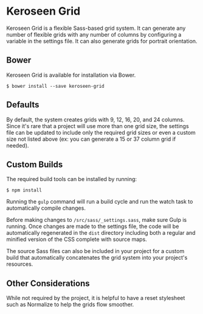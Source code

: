 # Keroseen Grid

Keroseen Grid is a flexible Sass-based grid system. It can generate any number of flexible grids with any number of columns by configuring a variable in the settings file. It can also generate grids for portrait orientation.

## Bower

Keroseen Grid is available for installation via Bower.

    $ bower install --save keroseen-grid

## Defaults

By default, the system creates grids with 9, 12, 16, 20, and 24 columns. Since it's rare that a project will use more than one grid size, the settings file can be updated to include only the required grid sizes or even a custom size not listed above (ex: you can generate a 15 or 37 column grid if needed).

## Custom Builds

The required build tools can be installed by running:

    $ npm install

Running the `gulp` command will run a build cycle and run the watch task to automatically compile changes.

Before making changes to `/src/sass/_settings.sass`, make sure Gulp is running. Once changes are made to the settings file, the code will be automatically regenerated in the `dist` directory including both a regular and minified version of the CSS complete with source maps.

The source Sass files can also be included in your project for a custom build that automatically concatenates the grid system into your project's resources.

## Other Considerations

While not required by the project, it is helpful to have a reset stylesheet such as Normalize to help the grids flow smoother.
